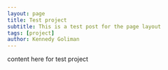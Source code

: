 ```yaml
---
layout: page
title: Test project
subtitle: This is a test post for the page layout
tags: [project]
author: Kennedy Goliman
---
```

content here for test project